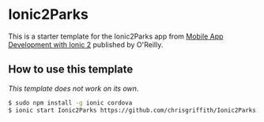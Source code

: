 # Ionic2Parks

This is a starter template for the Ionic2Parks app from [Mobile App Development with Ionic 2](http://www.ionic2book.com/) published by O'Reilly.

## How to use this template

*This template does not work on its own*.

```bash
$ sudo npm install -g ionic cordova
$ ionic start Ionic2Parks https://github.com/chrisgriffith/Ionic2Parks --v2
```
